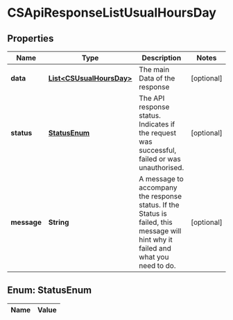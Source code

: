 
# CSApiResponseListUsualHoursDay

## Properties
Name | Type | Description | Notes
------------ | ------------- | ------------- | -------------
**data** | [**List&lt;CSUsualHoursDay&gt;**](CSUsualHoursDay.md) | The main Data of the response |  [optional]
**status** | [**StatusEnum**](#StatusEnum) | The API response status. Indicates if the request was successful, failed or was unauthorised. |  [optional]
**message** | **String** | A message to accompany the response status.  If the Status is failed, this message will hint why it failed and what you need to do. |  [optional]


<a name="StatusEnum"></a>
## Enum: StatusEnum
Name | Value
---- | -----



